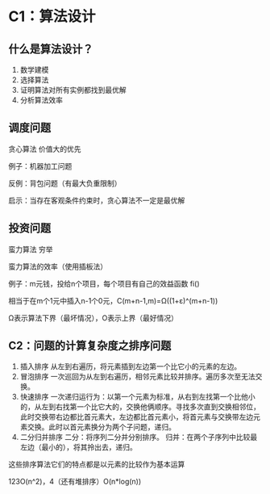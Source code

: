 # C1：算法设计

## 什么是算法设计？

1. 数学建模
2. 选择算法
3. 证明算法对所有实例都找到最优解
4. 分析算法效率

## 调度问题

贪心算法 价值大的优先

例子：机器加工问题

反例：背包问题（有最大负重限制）

启示：当存在客观条件约束时，贪心算法不一定是最优解

  

## 投资问题

蛮力算法 穷举

蛮力算法的效率（使用插板法）

例子：m元钱，投给n个项目，每个项目有自己的效益函数 fi()

相当于在m个1元中插入n-1个0元，C(m+n-1,m)=Ω((1+ε)^(m+n-1))

  

Ω表示算法下界（最坏情况），O表示上界（最好情况）

  

## C2：问题的计算复杂度之排序问题

1. 插入排序 从左到右遍历，将元素插到左边第一个比它小的元素的左边。
2. 冒泡排序 一次巡回为从左到右遍历，相邻元素比较并排序。遍历多次至无法交换。
3. 快速排序 一次递归运行为：以第一个元素为标准，从右到左找第一个比他小的，从左到右找第一个比它大的，交换他俩顺序。寻找多次直到交换相邻位，此时交换带右边都比首元素大，左边都比首元素小，将首元素与交换带左边元素交换。此时以首元素换分为两个子问题，递归。
4. 二分归并排序 二分：将序列二分并分别排序。 归并：在两个子序列中比较最左边（最小的），将其拎出去，递归。

这些排序算法它们的特点都是以元素的比较作为基本运算

123O(n^2)，4（还有堆排序）O(n*log(n))